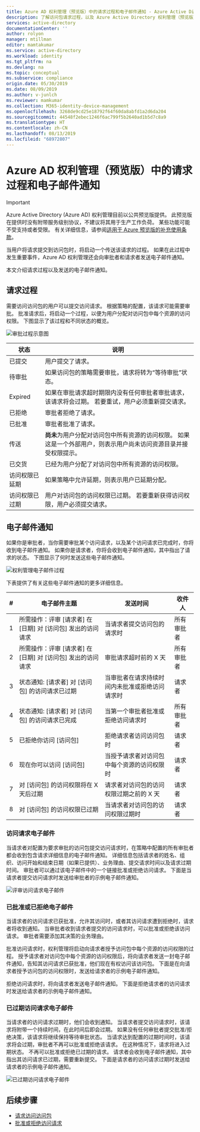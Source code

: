 ```yaml
---
title: Azure AD 权利管理（预览版）中的请求过程和电子邮件通知 - Azure Active Directory
description: 了解访问包请求过程，以及 Azure Active Directory 权利管理（预览版）中何时发送电子邮件通知。
services: active-directory
documentationCenter: ''
author: rolyon
manager: mtillman
editor: mamtakumar
ms.service: active-directory
ms.workload: identity
ms.tgt_pltfrm: na
ms.devlang: na
ms.topic: conceptual
ms.subservice: compliance
origin.date: 05/30/2019
ms.date: 08/09/2019
ms.author: v-junlch
ms.reviewer: mamkumar
ms.collection: M365-identity-device-management
ms.openlocfilehash: 3268de9cd25e18792f64f60da8abfd1a2d6da204
ms.sourcegitcommit: 44548f2ebec1246f6ac799f5b2640ad1b5d7c8a9
ms.translationtype: HT
ms.contentlocale: zh-CN
ms.lasthandoff: 08/13/2019
ms.locfileid: "68972807"
---
```

# <a name="request-process-and-email-notifications-in-azure-ad-entitlement-management-preview"></a>Azure AD 权利管理（预览版）中的请求过程和电子邮件通知

> [!IMPORTANT]
> Azure Active Directory (Azure AD) 权利管理目前以公共预览版提供。
> 此预览版在提供时没有附带服务级别协议，不建议将其用于生产工作负荷。 某些功能可能不受支持或者受限。
> 有关详细信息，请参阅[适用于 Azure 预览版的补充使用条款](https://www.azure.cn/support/legal/)。

当用户将请求提交到访问包时，将启动一个传送该请求的过程。 如果在此过程中发生重要事件，Azure AD 权利管理还会向审批者和请求者发送电子邮件通知。

本文介绍请求过程以及发送的电子邮件通知。

## <a name="request-process"></a>请求过程

需要访问访问包的用户可以提交访问请求。 根据策略的配置，该请求可能需要审批。 批准请求后，将启动一个过程，以便为用户分配对访问包中每个资源的访问权限。 下图显示了该过程和不同状态的概览。

![审批过程示意图](./media/entitlement-management-process/request-process.png)

| 状态 | 说明 |
| --- | --- |
| 已提交 | 用户提交了请求。 |
| 待审批 | 如果访问包的策略需要审批，请求将转为“等待审批”状态。 |
| Expired | 如果在审批请求超时期限内没有任何审批者审批请求，该请求将会过期。 若要重试，用户必须重新提交请求。 |
| 已拒绝 | 审批者拒绝了请求。 |
| 已批准 | 审批者批准了请求。 |
| 传送 | **尚未**为用户分配对访问包中所有资源的访问权限。 如果这是一个外部用户，则表示用户尚未访问资源目录并接受权限提示。 |
| 已交货 | 已经为用户分配了对访问包中所有资源的访问权限。 |
| 访问权限已延期 | 如果策略中允许延期，则表示用户已延期分配。 |
| 访问权限已过期 | 用户对访问包的访问权限已过期。 若要重新获得访问权限，用户必须提交请求。 |

## <a name="email-notifications"></a>电子邮件通知

如果你是审批者，当你需要审批某个访问请求，以及某个访问请求已完成时，你将收到电子邮件通知。 如果你是请求者，你将会收到电子邮件通知，其中指出了请求的状态。 下图显示了何时发送这些电子邮件通知。

![权利管理电子邮件过程](./media/entitlement-management-process/email-notifications.png)

下表提供了有关这些电子邮件通知的更多详细信息。

| # | 电子邮件主题 | 发送时间 | 收件人 |
| --- | --- | --- | --- |
| 1 | 所需操作：评审 [请求者] 在 [日期] 对 [访问包] 发出的访问请求    | 当请求者提交访问包的请求时 | 所有审批者 |
| 2 | 所需操作：评审 [请求者] 在 [日期] 对 [访问包] 发出的访问请求    | 审批请求超时前的 X 天 | 所有审批者 |
| 3 | 状态通知: [请求者] 对 [访问包] 的访问请求已过期   | 当审批者在请求持续时间内未批准或拒绝访问请求时 | 请求者 |
| 4 | 状态通知: [请求者] 对 [访问包] 的访问请求已完成   | 当第一个审批者批准或拒绝访问请求时 | 所有审批者 |
| 5 | 已拒绝你访问 [访问包]  | 拒绝请求者访问访问包时 | 请求者 |
| 6 | 现在你可以访问 [访问包]   | 当授予请求者对访问包中每个资源的访问权限时 | 请求者 |
| 7 | 对 [访问包] 的访问权限将在 X 天后过期  | 请求者对访问包的访问权限过期之前的 X 天 | 请求者 |
| 8 | 对 [访问包] 的访问权限已过期  | 当请求者对访问包的访问权限过期时 | 请求者 |

### <a name="access-request-emails"></a>访问请求电子邮件

当请求者对配置为要求审批的访问包提交访问请求时，在策略中配置的所有审批者都会收到包含请求详细信息的电子邮件通知。 详细信息包括请求者的姓名、组织、访问开始和结束日期（如果已提供）、业务理由、提交请求时间以及请求过期时间。 审批者可以通过该电子邮件中的一个链接批准或拒绝访问请求。 下面是当请求者提交访问请求时发送给审批者的示例电子邮件通知。

![评审访问请求电子邮件](./media/entitlement-management-shared/email-approve-request.png)

### <a name="approved-or-denied-emails"></a>已批准或已拒绝电子邮件

当请求者的访问请求已获批准，允许其访问时，或者其访问请求遭到拒绝时，请求者将收到通知。 当审批者收到请求者提交的访问请求时，可以批准或拒绝该访问请求。 审批者需要添加其决策的业务理由。

批准访问请求时，权利管理将启动向请求者授予访问包中每个资源的访问权限的过程。 授予请求者对访问包中每个资源的访问权限后，将向请求者发送一封电子邮件通知，告知其访问请求已获批准，他们现在有权访问该访问包。 下面是在向请求者授予访问包的访问权限时，发送给请求者的示例电子邮件通知。

拒绝访问请求时，将向请求者发送电子邮件通知。 下面是拒绝请求者的访问请求时发送给请求者的示例电子邮件通知。

### <a name="expired-access-request-emails"></a>已过期访问请求电子邮件

当请求者的访问请求过期时，他们会收到通知。 当请求者提交访问请求时，该请求将附带一个持续时间，在此时间后即会过期。 如果没有任何审批者提交批准/拒绝决策，该请求将继续保持等待审批状态。 当请求达到配置的过期时间时，该请求将会过期，审批者不再可以批准或拒绝该请求。 在这种情况下，请求将进入过期状态。 不再可以批准或拒绝已过期的请求。 请求者会收到电子邮件通知，其中指出其访问请求已过期，需要重新提交。 下面是请求者的访问请求过期时发送给请求者的示例电子邮件通知。

![已过期访问请求电子邮件](./media/entitlement-management-process/email-expired-access-request.png)

## <a name="next-steps"></a>后续步骤

- [请求访问访问包](entitlement-management-request-access.md)
- [批准或拒绝访问请求](entitlement-management-request-approve.md)

